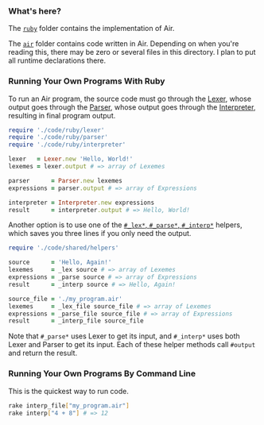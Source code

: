 ### What's here?

The [`ruby`](./ruby) folder contains the implementation of Air.

The [
`air`](./air) folder contains code written in Air. Depending on when you're reading this, there may be zero or several files in this directory. I plan to put all runtime declarations there.

### Running Your Own Programs With Ruby

To run an Air program, the source code must go through the [Lexer](./ruby/lexer.rb), whose output goes through the [Parser](./ruby/parser.rb), whose output goes through the [Interpreter](./ruby/interpreter.rb), resulting in final program output.

```ruby
require './code/ruby/lexer'
require './code/ruby/parser'
require './code/ruby/interpreter'

lexer   = Lexer.new 'Hello, World!'
lexemes = lexer.output # => array of Lexemes

parser      = Parser.new lexemes
expressions = parser.output # => array of Expressions

interpreter = Interpreter.new expressions
result      = interpreter.output # => Hello, World!
```

Another option is to use one of the [`#_lex*`, `#_parse*`,
`#_interp*`](./ruby/shared/helpers.rb) helpers, which saves you three lines if you only need the output.

```ruby
require './code/shared/helpers'

source      = 'Hello, Again!'
lexemes     = _lex source # => array of Lexemes
expressions = _parse source # => array of Expressions
result      = _interp source # => Hello, Again!

source_file = './my_program.air'
lexemes     = _lex_file source_file # => array of Lexemes
expressions = _parse_file source_file # => array of Expressions
result      = _interp_file source_file
```

Note that `#_parse*` uses Lexer to get its input, and
`#_interp*` uses both Lexer and Parser to get its input. Each of these helper methods call
`#output` and return the result.

### Running Your Own Programs By Command Line

This is the quickest way to run code.

```bash
rake interp_file["my_program.air"]
rake interp["4 + 8"] # => 12
```

